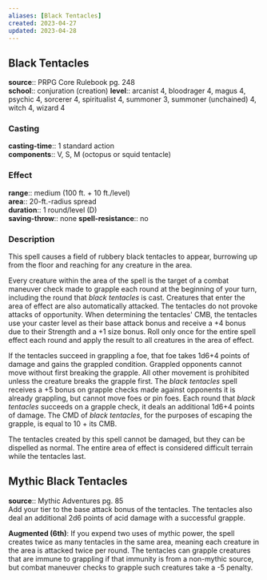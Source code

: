 ```yaml
---
aliases: [Black Tentacles]
created: 2023-04-27
updated: 2023-04-28
---
```


## Black Tentacles

**source**:: PRPG Core Rulebook pg. 248  
**school**:: conjuration (creation)
**level**:: arcanist 4, bloodrager 4, magus 4, psychic 4, sorcerer 4, spiritualist 4, summoner 3, summoner (unchained) 4, witch 4, wizard 4

### Casting

**casting-time**:: 1 standard action  
**components**:: V, S, M (octopus or squid tentacle)

### Effect

**range**:: medium (100 ft. + 10 ft./level)  
**area**:: 20-ft.-radius spread  
**duration**:: 1 round/level (D)  
**saving-throw**:: none
**spell-resistance**:: no

### Description

This spell causes a field of rubbery black tentacles to appear, burrowing up from the floor and reaching for any creature in the area.  
  
Every creature within the area of the spell is the target of a combat maneuver check made to grapple each round at the beginning of your turn, including the round that *black tentacles* is cast. Creatures that enter the area of effect are also automatically attacked. The tentacles do not provoke attacks of opportunity. When determining the tentacles' CMB, the tentacles use your caster level as their base attack bonus and receive a +4 bonus due to their Strength and a +1 size bonus. Roll only once for the entire spell effect each round and apply the result to all creatures in the area of effect.  
  
If the tentacles succeed in grappling a foe, that foe takes 1d6+4 points of damage and gains the grappled condition. Grappled opponents cannot move without first breaking the grapple. All other movement is prohibited unless the creature breaks the grapple first. The *black tentacles* spell receives a +5 bonus on grapple checks made against opponents it is already grappling, but cannot move foes or pin foes. Each round that *black tentacles* succeeds on a grapple check, it deals an additional 1d6+4 points of damage. The CMD of *black tentacles*, for the purposes of escaping the grapple, is equal to 10 + its CMB.  
  
The tentacles created by this spell cannot be damaged, but they can be dispelled as normal. The entire area of effect is considered difficult terrain while the tentacles last.

## Mythic Black Tentacles

**source**:: Mythic Adventures pg. 85  
Add your tier to the base attack bonus of the tentacles. The tentacles also deal an additional 2d6 points of acid damage with a successful grapple.  
  
**Augmented (6th)**: If you expend two uses of mythic power, the spell creates twice as many tentacles in the same area, meaning each creature in the area is attacked twice per round. The tentacles can grapple creatures that are immune to grappling if that immunity is from a non-mythic source, but combat maneuver checks to grapple such creatures take a -5 penalty.
